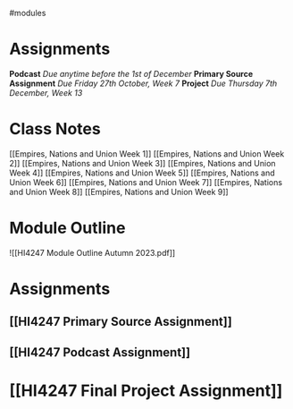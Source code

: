 #modules
# Assignments

**Podcast** *Due anytime before the 1st of December*
**Primary Source Assignment** *Due Friday 27th October, Week 7*
**Project** *Due Thursday 7th December, Week 13*
# Class Notes

[[Empires, Nations and Union Week 1]]
[[Empires, Nations and Union Week 2]]
[[Empires, Nations and Union Week 3]] 
[[Empires, Nations and Union Week 4]] 
[[Empires, Nations and Union Week 5]] 
[[Empires, Nations and Union Week 6]] 
[[Empires, Nations and Union Week 7]] 
[[Empires, Nations and Union Week 8]] 
[[Empires, Nations and Union Week 9]] 
# Module Outline
![[HI4247 Module Outline Autumn 2023.pdf]]
# Assignments

## [[HI4247 Primary Source Assignment]] 

## [[HI4247 Podcast Assignment]] 

# [[HI4247 Final Project Assignment]] 
